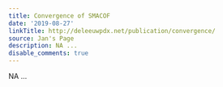 ```yaml
---
title: Convergence of SMACOF
date: '2019-08-27'
linkTitle: http://deleeuwpdx.net/publication/convergence/
source: Jan's Page
description: NA ...
disable_comments: true
---
```

NA ...